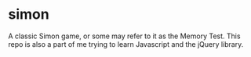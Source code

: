 # simon

A classic Simon game, or some may refer to it as the Memory Test. This repo is also a part of me trying to learn Javascript and the jQuery library.